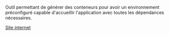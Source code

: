 Outil permettant de générer des conteneurs pour avoir un environnement préconfiguré capable d'accueillir l'application avec toutes les dépendances nécessaires.

[Site internet](https://www.docker.com/)



